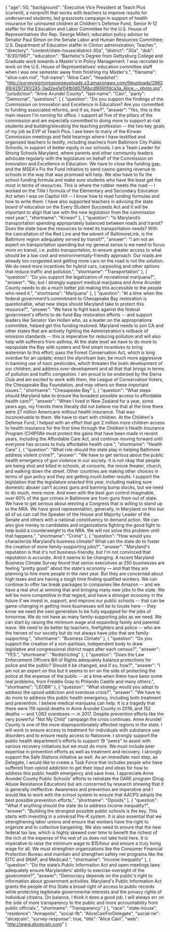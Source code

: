 {
  "age": 50,
  "background": "Executive Vice President at Teach Plus (current), a nonprofit that works with teachers to improve results for underserved students;  led grassroots campaign in support of health insurance for uninsured children at Children's Defense Fund, Senior K-12 staffer for the Education and Labor Committee for the U.S. House of Representatives (for Rep. George Miller); education policy advisor to Senator Paul Simon on the Senate Labor and Human Resources Committee; U.S. Department of Education staffer in Clinton administration;  Teacher.",
  "directory": "content/state-house/district-30a",
  "district": "30a",
  "dob": "8/30/1967",
  "education": "Bachelor's Degree from Gettysburg College and Graduate work towards a Master's in Policy Management.  I was recruited to work on the U.S. House of Representatives' education committee staff when I was one semester away from finishing my Master's.",
  "filename": "alice-cain.md",
  "full-name": "Alice Cain",
  "headshot": "http://surveygizmoresponseuploads.s3.amazonaws.com/fileuploads/296249/4297291/245-3ad2ee1e114fb1d0756bcd9060fdca3a_Alice_-_photo.jpg",
  "jurisdiction": "Anne Arundel County",
  "last-name": "Cain",
  "party": "Democrat",
  "questions": [
    {
      "question": "Do you support the findings of the Commission on Innovation and Excellence in Education? Are you committed to funding associated reforms, and if so, how?",
      "answer": "Yes, this is the main reason I'm running for office.  I support all five of the pillars of the commission and am especially committed to doing more to support at-risk students and building/elevating the teaching profession -- the two key goals of my job as EVP at Teach Plus.  I ave been to many of the Kirwan Commission meetings and field hearings where I have testified and organized teachers to testify, including teachers from Baltimore City Public Schools, in support of better equity in our schools.  I am a Team Leader for Strong Schools Maryland, where parents and other community leaders advocate regularly with the legislature on behalf of the Commission on Innovation and Excellence in Education.  We have to close the funding gap, and the  MSEA's Fix the Fund initiative to send casino gaming revenue to schools in the way that was promised will help.  We also have to fix the school funding formula and make sure students who have the least get the most in terms of resources.  This is where the rubber meets the road -- I worked on the Title I formula of the Elementary and Secondary Education Act  when I was on Capitol Hill -- I know how to read funding formulas and how to write them.  I have also supported teachers in advising the state board of education on the Every Student Succeeds Act and it will be important to align that law with the new legislation from the commission next year.",
      "shortname": "Kirwan"
    },
    {
      "question": "Is Maryland’s transportation spending appropriately balanced between roads and transit? Does the state have the resources to meet its transportation needs? With the cancellation of the Red Line and the advent of BaltimoreLink, is the Baltimore region adequately served by transit?",
      "answer": "I am not an expert on transportation spending but my general sense is we need to focus more on transit, i.e. public transportation, to ensure greater access to what should be a low cost and environmentally-friendly approach.  Our roads are already too congested and getting more cars on the road is not the solution.  We do need more incentives for hybrid cars, carpooling and other options that reduce traffic and pollution.",
      "shortname": "Transportation"
    },
    {
      "question": "Do you support the legalization of recreational marijuana?",
      "answer": "No, but I strongly support medical marijuana and Anne Arundel County needs to do a much better job making this accessible to the people who need it.",
      "shortname": "Marijuana"
    },
    {
      "question": "At a time when the federal government’s commitment to Chesapeake Bay restoration is questionable, what new steps should Maryland take to protect this resource?",
      "answer": "We have to fight back against the federal government's efforts to de-fund Bay restoration efforts  -- and support leaders like Senator Van Hollen who, as a leader on the appropriations committee, helped get this funding restored.  Maryland needs to join CA and other states that are actively fighting the Administration's rollback of emission standards -- this is imperative for reducing pollution and will also help with sufferers from asthma.  At the state level we have to do more to repopulate the Bay with oysters and find smart incentives to bring waterman to this effort; pass the Forest Conservation Act, which is long overdue for an update; enact the styrofoam ban;  be much more aggressive in banning use of toxic pesticides, which threaten the brain development of our children; and address over-development and all that that brings in terms of pollution and traffic congestion.  I am proud to be endorsed by the Sierra Club and am excited to work with them, the League of Conservation Voters, the Chesapeake Bay Foundation, and may others on these important issues.",
      "shortname": "Chesapeake Bay"
    },
    {
      "question": "What steps should Maryland take to ensure the broadest possible access to affordable health care?",
      "answer": "When I lived in New Zealand for a year, some years ago, my friends there literally did not believe me that at the time there were 27 million Americans without health insurance.  That was inconceivable to them.  We have to start with children. At the Children's Defense Fund, I helped with an effort that got 2 million more children access to health insurance for the first time through the Children's Health Insurance Program (CHIP)We must protect the gains that have been made in recent years, including the Affordable Care Act, and continue moving forward until everyone has access to truly affordable health care.",
      "shortname": "Health Care"
    },
    {
      "question": "What role should the state play in helping Baltimore address violent crime?",
      "answer": "We have to get serious about the public health emergency of gun violence in our society.  It is not okay that people are being shot and killed in schools, at concerts, the movie theater, church, and walking down the street.  Other countries are making other choices in terms of gun policy and they are getting much better results.  I support the legislation that the legislature enacted this year, including making sure domestic abuser can't access guns and banning bump stocks, but we need to do much, more more.  And even with the best gun control imaginable, over 60% of the gun crimes in Baltimore are from guns from out of state.  We have to get serious about electing a Congress that is willing to stand up to the NRA.  We have good representation, generally, in Maryland on this but all of us can call the Speaker of the House and Majority Leader of the Senate and others with a national constituency to demand action.  We can also give money to candidates and organizations fighting the good fight to help build a counterweight to the NRA.  We will not solve this problem until that happens.",
      "shortname": "Crime"
    },
    {
      "question": "How would you characterize Maryland’s business climate? What can the state do to foster the creation of more family-supporting jobs?",
      "answer": "Maryland's reputation is that it's not business-friendly, but I'm not convinced that reputation is accurate. And it seems to be changing.  A recent Maryland Business Climate Survey found that senior executives at 250 businesses are feeling \"pretty good\" about the state's economy — and that they are planning to hire more people in the next year.  But they are concerned about high taxes and are having a tough time finding qualified workers.  We can continue to offer tax break packages to companies like Amazon -- and we have a real shot at winning that and bringing many new jobs to the state.  We will be more competitive in that regard, and have a stronger economy in the future if we  invest in, support, and improve our public schools -- that can be game-changing in getting more businesses will be to locate here -- they know we need the next generation to be fully equipped for the jobs of tomorrow.  We do not have as many family-supporting jobs as we need. We can start by raising the minimum wage and expanding family and parental leave.  We need to do better by teachers, firefighters and police -- who are the heroes of our society but do not always have jobs that are family-supporting.",
      "shortname": "Business Climate"
    },
    {
      "question": "Do you support the creation of a non-partisan, independent body to draw legislative and congressional district maps after each census?",
      "answer": "YES.",
      "shortname": "Redistricting"
    },
    {
      "question": "Does the Law Enforcement Officers Bill of Rights adequately balance protections for police and the public? Should it be changed, and if so, how?",
      "answer": "I am not an expert on this but it seems to err on the side of protecting the police at the expense of the public -- at a time when there have been some real problems, from Freddie Gray to Philando Castile and many others.",
      "shortname": "LEOBR"
    },
    {
      "question": "What strategy would you adopt to address the opioid addiction and overdose crisis?",
      "answer": "We have to do more to address this public health emergency, including both treatment and prevention.  I believe medical marijuana can help.  It is a tragedy that there were 119 opioid deaths in Anne Arundel County in 2016, and 152 deaths — and 1,062 overdoses — in 2017. Despite prevention efforts like the very powerful \"Not My Child\" campaign the crisis continues.  Anne Arundel County is one of the more disproportionately affected regions in the state. I will work to ensure access to treatment for individuals with substance use disorders and to ensure ready access to Naloxone. I strongly support the public health department's efforts to support 19 \"peers\" to assist with various recovery initiatives but we must do more. We must include peer expertise in prevention efforts as well as treatment and recovery. I strongly support the Safe Stations initiative as well.  As an immediate next step, as Delegate, I would like to create a Task Force that includes people who have suffered from opioid addiction to get their input and ideas for how to address this public health emergency and save lives. I appreciate Anne Arundel County Public Schools' efforts to reinstate the DARE program (Drug Abuse Resistance Education) but am concerned by research showing that it is generally ineffective. Awareness and prevention are imperative and I would like to work with the school system to ensure that AACPS adopts the best possible prevention efforts.",
      "shortname": "Opioids"
    },
    {
      "question": "What if anything should the state do to address income inequality?",
      "answer": "Building the strongest possible public schools is the key.  This starts with investing in a universal Pre-K system. It is also essential that we strengthening labor unions and ensure that workers have the right to organize and to collective bargaining.  We also need to ensure that the new federal tax law, which is highly skewed over time to benefit the richest of the rich at the expense of the rest of us does not take hold here.   It is imperative to raise the minimum wage to $15/hour and ensure a truly living wage for all.   We must strengthen organizations like the Consumer Financial Protection Bureau and maintain and strengthen safety net programs like the EITC and  SNAP, and Medicaid.",
      "shortname": "Income inequality"
    },
    {
      "question": "Do the state’s Public Information Act and open meetings laws adequately ensure Marylanders’ ability to exercise oversight of the government?",
      "answer": "Democracy depends on the public's right to information about government activities.  Maryland's Public Information Act grants the people of this State a broad right of access to public records while protecting legitimate governmental interests and the privacy rights of individual citizens.   On balance, I think it does a good job.  I will always err on the side of more transparency to the public and more accountability from public officials.",
      "shortname": "Transparency"
    }
  ],
  "race": "state-house",
  "residence": "Annapolis",
  "social-fb": "AliceCainForDelegate",
  "social-tw": "alicejcain",
  "survey-response": true,
  "title": "Alice Cain",
  "web": "http://www.alicejcain.com"
}
